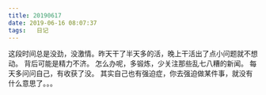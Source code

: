 ```yaml
---
title: 20190617
date: 2019-06-16 08:07:37
tags:   日记
---
```

这段时间总是没劲，没激情。昨天干了半天多的活，晚上干活出了点小问题就不想动。
背后可能是精力不济。
怎么办呢，多锻炼，少关注那些乱七八糟的新闻。
每天多问问自己，有收获了没。
其实自己也有强迫症，你去强迫做某件事，就没有什么意思了。。。
